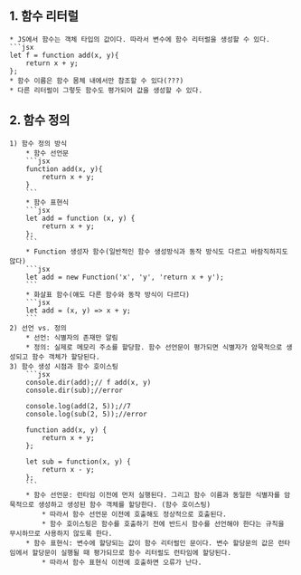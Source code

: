 ## 1. 함수 리터럴
    * JS에서 함수는 객체 타입의 값이다. 따라서 변수에 함수 리터럴을 생성할 수 있다. 
    ```jsx
    let f = function add(x, y){
        return x + y;
    };
    * 함수 이름은 함수 몸체 내에서만 참조할 수 있다(???)
    * 다른 리터럴이 그렇듯 함수도 평가되어 값을 생성할 수 있다. 
## 2. 함수 정의
    1) 함수 정의 방식
        * 함수 선언문
        ```jsx
        function add(x, y){
            return x + y;
        }
        ```
        * 함수 표현식
        ```jsx
        let add = function (x, y) {
            return x + y;
        };
        ```
        * Function 생성자 함수(일반적인 함수 생성방식과 동작 방식도 다르고 바람직하지도 않다)
        ```jsx
        let add = new Function('x', 'y', 'return x + y');
        ```
        * 화살표 함수(얘도 다른 함수와 동작 방식이 다르다)
        ```jsx
        let add = (x, y) => x + y;
        ```
    2) 선언 vs. 정의
        * 선언: 식별자의 존재만 알림
        * 정의: 실제로 메모리 주소를 할당함. 함수 선언문이 평가되면 식별자가 암묵적으로 생성되고 함수 객체가 할당된다. 
    3) 함수 생성 시점과 함수 호이스팅
        ```jsx
        console.dir(add);// f add(x, y)
        console.dir(sub);//error

        console.log(add(2, 5));//7
        console.log(sub(2, 5));//error

        function add(x, y) {
            return x + y;
        };

        let sub = function(x, y) {
            return x - y;
        };
        ```
        * 함수 선언문: 런타임 이전에 먼저 실행된다. 그리고 함수 이름과 동일한 식별자를 암묵적으로 생성하고 생성된 함수 객체를 할당한다. (함수 호이스팅)
            * 따라서 함수 선언문 이전에 호출해도 정상적으로 호출된다. 
            * 함수 호이스팅은 함수를 호출하기 전에 반드시 함수를 선언해야 한다는 규칙을 무시하므로 사용하지 않도록 한다. 
        * 함수 표현식: 변수에 할당되는 값이 함수 리터럴인 문이다. 변수 할당문의 값은 런타임에서 할당문이 실행될 때 평가되므로 함수 리터럴도 런타임에 할당된다. 
            * 따라서 함수 표현식 이전에 호출하면 오류가 난다. 
       
